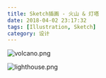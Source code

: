```yaml
---
title: Sketch插画 - 火山 & 灯塔
date: 2018-04-02 23:17:32
tags: [Illustration, Sketch]
category: 设计
---
```


![volcano.png](https://s2.loli.net/2024/10/07/FLUokwrz1b24MCJ.png)

![lighthouse.png](https://s2.loli.net/2024/10/07/7rt9eKRBvSGMs3Z.png)
